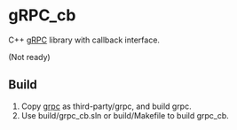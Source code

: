 # gRPC_cb
C++ [gRPC](http://www.grpc.io/) library with callback interface.

(Not ready)

## Build
1. Copy [grpc](https://github.com/grpc/grpc) as third-party/grpc, and build grpc.
2. Use build/grpc_cb.sln or build/Makefile to build grpc_cb.

